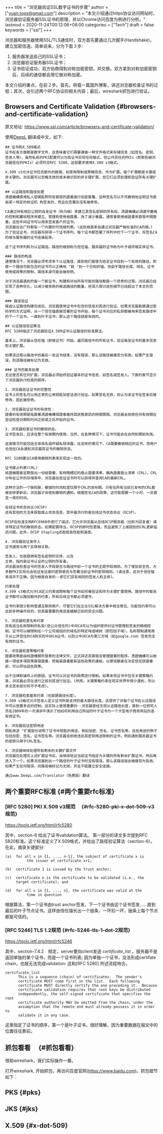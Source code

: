 +++
title = "浏览器验证SSL数字证书的步骤"
author = ["yuan.tops@gmail.com"]
description = "本文介绍通过https协议访问网站时，浏览器验证服务器SSL证书的原理，并以Chrome访问百度为例进行分析。"
lastmod = 2020-11-24T00:12:06+08:00
categories = ["Tech"]
draft = false
keywords = ["ssl"]
+++

浏览器和服务器使用SSL/TLS通信时，双方首先要通过几次握手(Handshake)，建立加密信道。简单说来，分为下面３步:

1.  服务器发送自己的SSL证书；
2.  浏览器验证服务器SSL证书；
3.  证书验证成功，双方协商得到对称加密密钥，并交换。双方拿到对称加密密钥后，后续的通信都会用它做对称加密。

本文介绍的重点，在前２步。首先，转载一篇国外博客，讲述浏览器检查证书的过程；其次，会引述两个RFC协议的相关内容；最后，wireshark抓包进行验证。


## Browsers and Certificate Validation {#browsers-and-certificate-validation}

原文地址: <https://www.ssl.com/article/browsers-and-certificate-validation/>

使用[DeepL](https://www.deepl.com/en/translator) 翻译成中文，如下:

```nil
## 证书和X.509格式
证书在各方面都是数字文件，这意味着它们需要遵循一种文件格式来存储信息（如签名、密钥、签发人等）。虽然私有的PKI配置可以为其证书实现任何格式，但公共信任的PKIs（即那些被浏览器信任的PKIs）必须符合RFC 5280，这就要求使用X.509 v3格式。

X.509 v3允许证书包含额外的数据，如使用限制或策略信息，作为扩展，每个扩展都是关键或非关键的。浏览器可以忽略无效的或未被识别的非关键扩展，但它们必须处理和验证所有关键扩展。

## 认证路径和路径处理
憑證機構使用私人密碼匙對所有簽發的證書進行加密簽署。这种签名可以不可撤销地证明证书是由某一特定的核证机 构签发的，而且在签署后没有被修改。

CA通过持有相应公钥的自发证书（称为根）来建立其签名密钥的所有权。憑證機構必須遵守嚴格的控制和審核程序來建立、管理和使用根證書，為了減少暴露，通常會使用根證書來簽發中間證書。这些中间证书可以用来签发客户的证书。
浏览器在出厂时都有一个内置的可信根列表。(这些根是来自通过浏览器严格标准的CA的根。) 为了验证证书，浏览器将获得一个证书序列，每个证书都签署了序列中的下一个证书，将签名CA的根与服务器的证书连接起来。

这个证书序列称为认证路径。路径的根部称为信任锚，服务器的证书称为叶子或终端实体证书。

### 路径的构造
通常情况下，浏览器必须考虑多个认证路径，直到他们能够为给定证书找到一个有效的路径。即使一个路径可能包含的证书可以正确地 "链 "到一个已知的锚，但由于路径长度、域名、证书使用或政策的限制，路径本身可能会被拒绝。

对于浏览器遇到的每一个新证书，构建和评估所有可能的路径都是一个昂贵的过程。浏览器已经实现了各种优化，以减少被拒绝的候选路径的数量，但深入探讨这些细节已经超出了本文的范围。

### 路径验证
候选认证路径构建完成后，浏览器使用证书中包含的信息对其进行验证。如果浏览器能够通过密码学的方式证明，从一个信任锚直接签署的证书开始，每个证书对应的私钥都被用来签发路径中的下一个证书，一直到叶子证书，那么这个路径就是有效的。

## 认证路径验证算法
RFC 5280描述了浏览器验证X.509证书认证路径的标准算法。

基本上，浏览器从信任锚（即根证书）开始，遍历路径中的所有证书，验证每张证书的基本信息和关键扩展。

如果该过程以路径中的最后一张证书结束，没有错误，那么该路径被接受为有效。如果产生错误，则该路径被标记为无效。

### 证书的基本处理
无论是否有任何扩展，浏览器必须始终验证基本的证书信息，如签名或签发人。下面的章节显示了浏览器执行检查的顺序。

1. 浏览器验证证书的完整性
证书上的签名可以用正常的公用钥匙加密法进行验证。如果签名无效，则认为该证书在签发后被修改，因此被拒绝。

2. 浏览器验证证书的有效性：
證書的有效期是指簽署憑證機構保證會維持其狀態資訊的時間間隔。浏览器会拒绝任何有效期在验证检查日期和时间之前或之后开始的证书。

3. 浏览器检查证书的撤销状态。
证书签发后，应该在整个有效期内使用。当然，在各种情况下，证书可能会在自然到期前失效。

这类情况可能包括主体改名或怀疑私钥泄露。在这样的情况下，CA需要撤销相应的证书，而用户也信任CA会通知浏览器其证书的撤销状态。

RFC 5280建议CA使用撤销列表来实现这一目的。

证书废止列表(CRL)
核證機關會定期發出一份經簽署、有時間標記的廢止證書清單，稱為證書廢止清單（CRL）。CRL分布在公开的存储库中，浏览器在验证证书时可以获得并查阅CA的最新CRL。

这种方法的一个缺陷是，撤销的时间粒度仅限于CRL的发布期。只有在所有当前已发布的CRL都被安排更新后，浏览器才会收到撤销的通知。根据签名CA的政策，这可能需要一个小时、一天甚至一周的时间。

在线证书状态协议(OCSP)
还有其他的方法来获取废止状态信息，其中最流行的是在线证书状态协议（OCSP）。

OCSP在标准文档RFC6960中进行了描述，它允许浏览器从在线OCSP服务器（也称为回复者）请求特定证书的撤销状态。如果配置得当，OCSP的即时性更强，而且避免了上面提到的CRL更新延迟问题。此外，OCSP Stapling还能提高性能和速度。

4. 浏览器验证发件人
证书通常与两个实体相关联。

签发人，也就是拥有签名密钥的实体，以及
主体，指的是证书认证的公钥的所有者。
浏览器会检查证书的签发人字段是否与路径中前一个证书的主题字段相同。为了增加安全性，大多数PKI实现也会验证发证者的密钥是否与签署当前证书的密钥相同。(请注意，这对于信任锚来说并不正确，因为根是自发的--即它们具有相同的签发人和主体)。

约束处理
X.509 v3格式允许CA定义约束或限制每个证书如何被验证和作为关键扩展使用。路径中的每张证书都可以施加额外的约束，所有后续证书都必须遵守。

证书约束很少影响普通互联网用户，尽管它们在企业SSL解决方案中相当常见。功能性约束可以达到多种操作目的，但其最重要的用途是缓解已知的安全问题。

5. 浏览器检查名称约束
具有适当名称限制的私有(但公众信任的)中间CA可以为组织提供对证书管理和签发的精细控制。证书可以被限制在一个公司或组织的域名的特定域或域树（即包括子域）。名称限制通常用于从公开信任的CA购买的中间CA证书，以防止中间CA为第三方域（如google.com）签发完全有效的证书。

6. 浏览器检查策略约束
證書政策是由核證機關所發表的法律文件，正式詳述其簽發及管理證書的程序。憑證機構可以根據一項或多項政策簽發證書，而每張證書都有這些政策的連結，以便信賴者在決定信任該證書前，可以評估這些政策。

出于法律和操作上的原因，证书可以对证书的政策进行限制。如果发现证书中包含关键策略约束，浏览器必须在进行之前对其进行验证。(然而，关键策略约束在现实世界中很少遇到，所以本文其余部分将不予考虑)。

7. 浏览器检查基本约束（也就是路径长度）。
X.509 v3格式允许签发人定义证书所能支持的最大路径长度。这提供了对每个证书在认证路径中可以放置多远的控制。这实际上是很重要的--浏览器曾经无视认证路径长度，直到一位研究人员在2009年的一次演讲中演示了他如何利用自己网站的叶子证书为一个大型电子商务网站伪造有效证书。

8. 浏览器验证密钥用途
钥匙用途 "扩展部分说明了证书中钥匙的用途，例如加密、签名、证书签名等。这些用途的例子包括加密、签名、证书签名等。浏览器会拒绝违反其密钥用途限制的证书，例如遇到服务器证书的密钥只用于CRL签名。

9. 浏览器继续处理所有剩余的关键扩展文件
浏览器在处理完上述扩展证书后，会继续验证当前证书指定为关键的所有剩余扩展证书，然后再进入下一个。如果浏览器到达一个路径的叶子证书时没有错误，那么该路径就会被接受为有效。如果产生任何错误，则路径被标记为无效，并且不能建立安全连接。

通过www.DeepL.com/Translator（免费版）翻译
```


## 两个重要RFC标准 {#两个重要rfc标准}


### [RFC 5280] PKI X.509 v3规范　 {#rfc-5280-pki-x-dot-509-v3规范}

<https://tools.ietf.org/html/rfc5280>

其中，section-6 给出了证书validation算法。
第一部分的译文多次提到RFC 5820标准。这个标准定义了X.509格式，并给出了路径验证算法（section-6）。
在此，摘录关键部分:

```text
(a)  for all x in {1, ..., n-1}, the subject of certificate x is
          the issuer of certificate x+1;

(b)  certificate 1 is issued by the trust anchor;

(c)  certificate n is the certificate to be validated (i.e., the
     target certificate); and

(d)  for all x in {1, ..., n}, the certificate was valid at the
          time in question
```

根据算法，第一个证书由trust anchor签发，下一个证书由这个证书签发……直到最后的叶子节点证书。这样由信任锚长出一个链条，一环扣一环，链条上每个节点都是可信的。


### [RFC 5246] TLS 1.2规范 {#rfc-5246-tls-1-dot-2规范}

<https://tools.ietf.org/html/rfc5246>

其中，section-7.4.2　规定，server要向client发送 _certificate\_list_ 。服务器不是返回单独的某个证书，而是一个证书列表; 因为单独一个证书，没法形成certifate chain，也就无法完成validation: 这和[RFC 5280] 所述流程吻合。

```text
certificate_list
      This is a sequence (chain) of certificates.  The sender's
      certificate MUST come first in the list.  Each following
      certificate MUST directly certify the one preceding it.  Because
      certificate validation requires that root keys be distributed
      independently, the self-signed certificate that specifies the root
      certificate authority MAY be omitted from the chain, under the
      assumption that the remote end must already possess it in order to
      validate it in any case.
```

这里指定了证书的顺序，第一个是叶子证书。很好理解，因为重要数据在报文中的位置往往靠前。


## 抓包看看　 {#抓包看看}

借助wireshark，我们实际操作一番。

打开wireshark, 开始抓包，再访问百度官网(<https://www.baidu.com>)。抓包细节如下：　


## PKS {#pks}


## JKS {#jks}


## X.509 {#x-dot-509}
